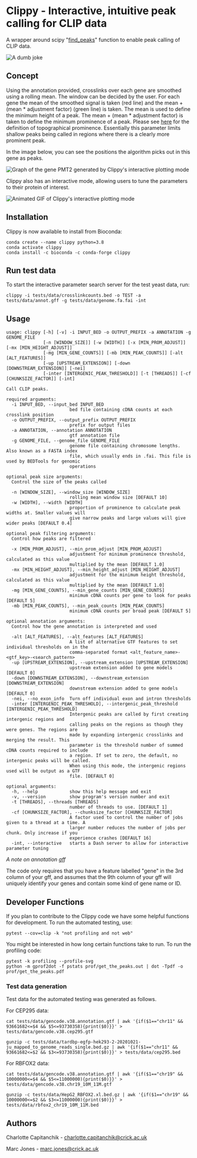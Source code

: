 # Clippy - Interactive, intuitive peak calling for CLIP data

A wrapper around scipy "[find_peaks](https://docs.scipy.org/doc/scipy/reference/generated/scipy.signal.find_peaks.html)" function to enable peak calling of CLIP data.

![A dumb joke](readme_assets/smallerclippy.png)

## Concept

Using the annotation provided, crosslinks over each gene are smoothed using a rolling mean. The window can be decided by the user. For each gene the mean of the smoothed signal is taken (red line) and the mean + (mean * adjustment factor) (green line) is taken. The mean is used to define the minimum height of a peak. The mean + (mean * adjustment factor) is taken to define the minimum prominence of a peak. Please see [here](https://en.wikipedia.org/wiki/Topographic_prominence#:~:text=The%20prominence%20of%20a%20peak,or%20key%20saddle%2C%20or%20linking) for the definition of topographical prominence. Essentially this parameter limits shallow peaks being called in regions where there is a clearly more prominent peak. 

In the image below, you can see the positions the algorithm picks out in this gene as peaks.

![Graph of the gene PMT2 generated by Clippy's interactive plotting mode](readme_assets/pmt2_default.png)

Clippy also has an interactive mode, allowing users to tune the parameters to their protein of interest.

![Animated GIF of Clippy's interactive plotting mode](readme_assets/pmt2_demo.gif)

## Installation

Clippy is now available to install from Bioconda:
```
conda create --name clippy python=3.8
conda activate clippy
conda install -c bioconda -c conda-forge clippy 
```

## Run test data

To start the interactive parameter search server for the test yeast data, run:

```
clippy -i tests/data/crosslinkcounts.bed -o TEST -a tests/data/annot.gff -g tests/data/genome.fa.fai -int
```

## Usage

```
usage: clippy [-h] [-v] -i INPUT_BED -o OUTPUT_PREFIX -a ANNOTATION -g GENOME_FILE
              [-n [WINDOW_SIZE]] [-w [WIDTH]] [-x [MIN_PROM_ADJUST]] [-mx [MIN_HEIGHT_ADJUST]]
              [-mg [MIN_GENE_COUNTS]] [-mb [MIN_PEAK_COUNTS]] [-alt [ALT_FEATURES]]
              [-up [UPSTREAM_EXTENSION]] [-down [DOWNSTREAM_EXTENSION]] [-nei]
              [-inter [INTERGENIC_PEAK_THRESHOLD]] [-t [THREADS]] [-cf [CHUNKSIZE_FACTOR]] [-int]

Call CLIP peaks.

required arguments:
  -i INPUT_BED, --input_bed INPUT_BED
                        bed file containing cDNA counts at each crosslink position
  -o OUTPUT_PREFIX, --output_prefix OUTPUT_PREFIX
                        prefix for output files
  -a ANNOTATION, --annotation ANNOTATION
                        gtf annotation file
  -g GENOME_FILE, --genome_file GENOME_FILE
                        genome file containing chromosome lengths. Also known as a FASTA index
                        file, which usually ends in .fai. This file is used by BEDTools for genomic
                        operations

optional peak size arguments:
  Control the size of the peaks called

  -n [WINDOW_SIZE], --window_size [WINDOW_SIZE]
                        rolling mean window size [DEFAULT 10]
  -w [WIDTH], --width [WIDTH]
                        proportion of prominence to calculate peak widths at. Smaller values will
                        give narrow peaks and large values will give wider peaks [DEFAULT 0.4]

optional peak filtering arguments:
  Control how peaks are filtered

  -x [MIN_PROM_ADJUST], --min_prom_adjust [MIN_PROM_ADJUST]
                        adjustment for minimum prominence threshold, calculated as this value
                        multiplied by the mean [DEFAULT 1.0]
  -mx [MIN_HEIGHT_ADJUST], --min_height_adjust [MIN_HEIGHT_ADJUST]
                        adjustment for the minimum height threshold, calculated as this value
                        multiplied by the mean [DEFAULT 1.0]
  -mg [MIN_GENE_COUNTS], --min_gene_counts [MIN_GENE_COUNTS]
                        minimum cDNA counts per gene to look for peaks [DEFAULT 5]
  -mb [MIN_PEAK_COUNTS], --min_peak_counts [MIN_PEAK_COUNTS]
                        minimum cDNA counts per broad peak [DEFAULT 5]

optional annotation arguments:
  Control how the gene annotation is interpreted and used

  -alt [ALT_FEATURES], --alt_features [ALT_FEATURES]
                        A list of alternative GTF features to set individual thresholds on in the
                        comma-separated format <alt_feature_name>-<gtf_key>-<search_pattern>
  -up [UPSTREAM_EXTENSION], --upstream_extension [UPSTREAM_EXTENSION]
                        upstream extension added to gene models [DEFAULT 0]
  -down [DOWNSTREAM_EXTENSION], --downstream_extension [DOWNSTREAM_EXTENSION]
                        downstream extension added to gene models [DEFAULT 0]
  -nei, --no_exon_info  Turn off individual exon and intron thresholds
  -inter [INTERGENIC_PEAK_THRESHOLD], --intergenic_peak_threshold [INTERGENIC_PEAK_THRESHOLD]
                        Intergenic peaks are called by first creating intergenic regions and
                        calling peaks on the regions as though they were genes. The regions are
                        made by expanding intergenic crosslinks and merging the result. This
                        parameter is the threshold number of summed cDNA counts required to include
                        a region. If set to zero, the default, no intergenic peaks will be called.
                        When using this mode, the intergenic regions used will be output as a GTF
                        file. [DEFAULT 0]

optional arguments:
  -h, --help            show this help message and exit
  -v, --version         show program's version number and exit
  -t [THREADS], --threads [THREADS]
                        number of threads to use. [DEFAULT 1]
  -cf [CHUNKSIZE_FACTOR], --chunksize_factor [CHUNKSIZE_FACTOR]
                        A factor used to control the number of jobs given to a thread at a time. A
                        larger number reduces the number of jobs per chunk. Only increase if you
                        experience crashes [DEFAULT 16]
  -int, --interactive   starts a Dash server to allow for interactive parameter tuning
```

*A note on annotation gff*

The code only requires that you have a feature labelled "gene" in the 3rd column of your gff, and assumes that the 9th column of your gff will uniquely identify your genes and contain some kind of gene name or ID.

## Developer Functions

If you plan to contribute to the Clippy code we have some helpful functions for development. To run the automated testing, use:

```
pytest --cov=clip -k "not profiling and not web"
```

You might be interested in how long certain functions take to run. To run the profiling code:

```
pytest -k profiling --profile-svg
python -m gprof2dot -f pstats prof/get_the_peaks.out | dot -Tpdf -o prof/get_the_peaks.pdf
```

### Test data generation

Test data for the automated testing was generated as follows.

For CEP295 data:

```
cat tests/data/gencode.v38.annotation.gtf | awk '{if($1=="chr11" && 93661682<=$4 && $5<=93730358){print($0)}}' > tests/data/gencode.v38.cep295.gtf

gunzip -c tests/data/tardbp-egfp-hek293-2-20201021-ju_mapped_to_genome_reads_single.bed.gz | awk '{if($1=="chr11" && 93661682<=$2 && $3<=93730358){print($0)}}' > tests/data/cep295.bed
```

For RBFOX2 data:

```
cat tests/data/gencode.v38.annotation.gtf | awk '{if($1=="chr19" && 10000000<=$4 && $5<=11000000){print($0)}}' > tests/data/gencode.v38.chr19_10M_11M.gtf

gunzip -c tests/data/HepG2_RBFOX2.xl.bed.gz | awk '{if($1=="chr19" && 10000000<=$2 && $3<=11000000){print($0)}}' > tests/data/rbfox2_chr19_10M_11M.bed
```

## Authors

Charlotte Capitanchik - charlotte.capitanchik@crick.ac.uk

Marc Jones - marc.jones@crick.ac.uk
